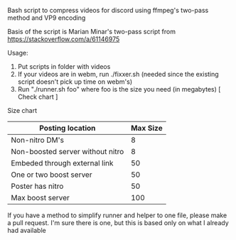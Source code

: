 Bash script to compress videos for discord using ffmpeg's two-pass method and VP9 encoding

Basis of the script is Marian Minar's two-pass script from https://stackoverflow.com/a/61146975

Usage:
1. Put scripts in folder with videos
2. If your videos are in webm, run ./fixxer.sh (needed since the existing script doesn't pick up time on webm's)
3. Run "./runner.sh foo" where foo is the size you need (in megabytes) [ Check chart ]

Size chart

| Posting location | Max Size |
| ---------------- | ----------- |
| Non-nitro DM's   |8|
| Non-boosted server without nitro |8|
| Embeded through external link |50|
| One or two boost server |50|
| Poster has nitro |50|
| Max boost server |100|

If you have a method to simplify runner and helper to one file, please make a pull request. I'm sure there is one, but this is based only on what I already had available 
